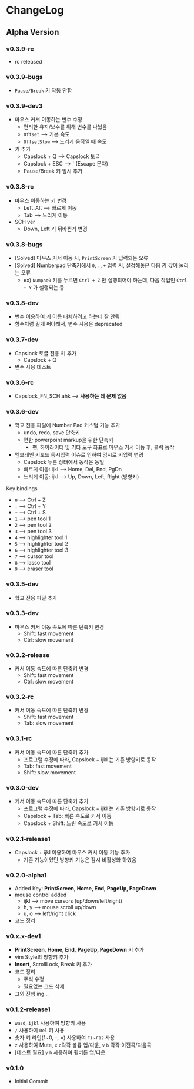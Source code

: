 # ChangeLog

## Alpha Version

### v0.3.9-rc

- rc released

### v0.3.9-bugs

- `Pause/Break` 키 작동 안함

### v0.3.9-dev3

- 마우스 커서 이동하는 변수 수정
  - 편리한 유지/보수를 위해 변수를 나눴음
  - `Offset` --> 기본 속도
  - `OffsetSlow` --> 느리게 움직일 때 속도
- 키 추가
  - Capslock + Q --> Capslock 토글
  - Capslock + ESC --> ` (Escape 문자)
  - Pause/Break 키 임시 추가

### v0.3.8-rc

- 마우스 이동하는 키 변경
  - Left_Alt --> 빠르게 이동
  - Tab --> 느리게 이동
- SCH ver
  - Down, Left 키 뒤바뀐거 변경

### v0.3.8-bugs

- [Solved] 마우스 커서 이동 시, `PrintScreen` 키 입력되는 오류
- [Solved] Numberpad 단축키에서 `0`, `.`, `+` 입력 시, 설정해놓은 다음 키 값이 눌리는 오류
  - ex) `Numpad0` 키를 누르면 `Ctrl + Z` 만 실행되어야 하는데, 다음 작업인 `Ctrl + Y` 가 실행되는 등

### v0.3.8-dev

- 변수 이용하여 키 이름 대체하려고 하는데 잘 안됨
- 함수처럼 길게 써야해서, 변수 사용은 deprecated

### v0.3.7-dev

- Capslock 토글 전용 키 추가
  - Capslock + Q
- 변수 사용 테스트

### v0.3.6-rc

- Capslock_FN_SCH.ahk --> **사용하는 데 문제 없음**

### v0.3.6-dev

- 학교 전용 파일에 Number Pad 커스텀 기능 추가
  - undo, redo, save 단축키
  - 편한 powerpoint markup을 위한 단축키
    - 펜, 하이라이터 및 기타 도구 좌표로 마우스 커서 이동 후, 클릭 동작
- 멤브레인 키보드 동시입력 이슈로 인하여 임시로 키입력 변경
  - Capslock 누른 상태에서 동작은 동일
  - 빠르게 이동: ijkl --> Home, Del, End, PgDn
  - 느리게 이동: ijkl --> Up, Down, Left, Right (방향키)

Key bindings

- `0` --> Ctrl + Z
- `.` --> Ctrl + Y
- `+` --> Ctrl + S
- `1` --> pen tool 1
- `2` --> pen tool 2
- `3` --> pen tool 3
- `4` --> highlighter tool 1
- `5` --> highlighter tool 2
- `6` --> highlighter tool 3
- `7` --> cursor tool
- `8` --> lasso tool
- `9` --> eraser tool

### v0.3.5-dev

- 학교 전용 파일 추가

### v0.3.3-dev

- 마우스 커서 이동 속도에 따른 단축키 변경
  - Shift: fast movement
  - Ctrl: slow movement

### v0.3.2-release

- 커서 이동 속도에 따른 단축키 변경
  - Shift: fast movement
  - Ctrl: slow movement

### v0.3.2-rc

- 커서 이동 속도에 따른 단축키 변경
  - Shift: fast movement
  - Tab: slow movement

### v0.3.1-rc

- 커서 이동 속도에 따른 단축키 추가
  - 프로그램 수정에 따라, Capslock + ijkl 는 기존 방향키로 동작
  - Tab: fast movement
  - Shift: slow movement

### v0.3.0-dev

- 커서 이동 속도에 따른 단축키 추가
  - 프로그램 수정에 따라, Capslock + ijkl 는 기존 방향키로 동작
  - Capslock + Tab: 빠른 속도로 커서 이동
  - Capslock + Shift: 느린 속도로 커서 이동

### v0.2.1-release1

- Capslock + ijkl 이용하여 마우스 커서 이동 기능 추가
  - 기존 기능이었던 방향키 기능은 잠시 비활성화 하였음

### v0.2.0-alpha1

- Added Key: **PrintScreen**, **Home, End**, **PageUp, PageDown**
- mouse control added
  - ijkl --> move cursors (up/down/left/right)
  - h, y --> mouse scroll up/down
  - u, o --> left/right click
- 코드 정리

### v0.x.x-dev1

- **PrintScreen**, **Home, End**, **PageUp, PageDown** 키 추가
- vim Style의 방향키 추가
- **Insert**, ScrollLock, Break 키 추가
- 코드 정리
  - 주석 수정
  - 필요없는 코드 삭제
- 그외 진행 ing...

### v0.1.2-release1

- `wasd`, `ijkl` 사용하여 방향키 사용
- `/` 사용하여 `Del` 키 사용
- 숫자 키 라인(1~0, -, =) 사용하여 `F1`~`F12` 사용
- `z` 사용하여 Mute, `x` `c`각각 볼륨 업/다운, `v` `b` 각각 이전곡/다음곡
- [테스트 필요] `y` `h` 사용하여 휠버튼 업/다운

### v0.1.0

- Initial Commit
